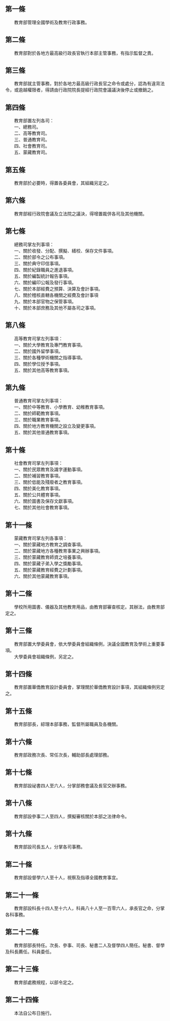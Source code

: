 第一條 
-------
　　教育部管理全國學術及教育行政事務。  


第二條 
-------
　　教育部對於各地方最高級行政長官執行本部主管事務，有指示監督之責。  


第三條 
-------
　　教育部就主管事務，對於各地方最高級行政長官之命令或處分，認為有違背法令，或逾越權限者，得請由行政院院長提經行政院會議議決後停止或撤銷之。  


第四條 
-------
　　教育部置左列各司：  
　　一、總務司。  
　　二、高等教育司。  
　　三、普通教育司。  
　　四、社會教育司。  
　　五、蒙藏教育司。  


第五條 
-------
　　教育部於必要時，得置各委員會，其組織另定之。  


第六條 
-------
　　教育部經行政院會議及立法院之議決，得增置裁併各司及其他機關。  


第七條 
-------
　　總務司掌左列事項：  
　　一、關於收發、分配、撰擬、繕校、保存文件事項。  
　　二、關於部令之公布事項。  
　　三、關於典守印信事項。  
　　四、關於紀錄職員之進退事項。  
　　五、關於編製統計報告事項。  
　　六、關於編印公報及發行事項。  
　　七、關於本部經費之預算、決算及會計事項。  
　　八、關於稽核直轄各機關之經費及會計事項  
　　九、關於本部官物之保管事項。  
　　十、關於本部庶務及其他不屬各司之事項。  


第八條 
-------
　　高等教育司掌左列事項：  
　　一、關於大學教育及專門教育事項。  
　　二、關於國外留學事項。  
　　三、關於各種學術機關之指導事項。  
　　四、關於學位授予事項。  
　　五、關於其他高等教育事項。  


第九條 
-------
　　普通教育司掌左列事項：  
　　一、關於中等教育、小學教育、幼稚教育事項。  
　　二、關於師範教育事項。  
　　三、關於職業教育事項。  
　　四、關於地方教育機關之設立及變更事項。  
　　五、關於其他普通教育事項。  


第十條 
-------
　　社會教育司掌左列事項：  
　　一、關於民眾教育及識字運動事項。  
　　二、關於補習教育事項。  
　　三、關於低能及殘廢者之教育事項。  
　　四、關於美化教育事項。  
　　五、關於公共體育事項。  
　　六、關於圖書及保存文獻事項。  
　　七、關於其他社會教育事項。  


第十一條 
---------
　　蒙藏教育司掌左列各事項：  
　　一、關於蒙藏地方教育之調查事項。  
　　二、關於蒙藏地方各種教育事業之興辦事項。  
　　三、關於蒙藏教育師資之培養事項。  
　　四、關於蒙藏子弟入學之獎勵事項。  
　　五、關於蒙藏教育經費之計劃事項。  
　　六、關於其他蒙藏教育事項。  


第十二條 
---------
　　學校所用圖書、儀器及其他教育用品，由教育部審查核定。其辦法，由教育部定之。  


第十三條 
---------
　　教育部置大學委員會，依大學委員會組織條例，決議全國教育及學術上重要事項。  
　　大學委員會祖織條例，另定之。  


第十四條 
---------
　　教育部置華僑教育設計委員會，掌理關於華僑教育設計事項，其組織條例另定之。  


第十五條 
---------
　　教育部部長，綜理本部事務，監督所屬職員及各機關。  


第十六條 
---------
　　教育部政務次長、常任次長，輔助部長處理部務。  


第十七條 
---------
　　教育部設祕書四人至六人，分掌部務會議及長官交辦事務。  


第十八條 
---------
　　教育部設參事二人至四人，撰擬審核關於本部之法律命令。  


第十九條 
---------
　　教育部設司長五人，分掌各司事務。  


第二十條 
---------
　　教育部設督學六人至十人，視察及指導全國教育事宜。  


第二十一條 
-----------
　　教育部設科長十四人至十六人，科員八十人至一百零六人，承長官之命，分掌各科事務。  


第二十二條 
-----------
　　教育部部長特任。次長、參事、司長、秘書二人及督學四人簡任。秘書、督學及科長薦任。科員委任。  


第二十三條 
-----------
　　教育部處務規程，以部令定之。  


第二十四條 
-----------
　　本法自公布日施行。